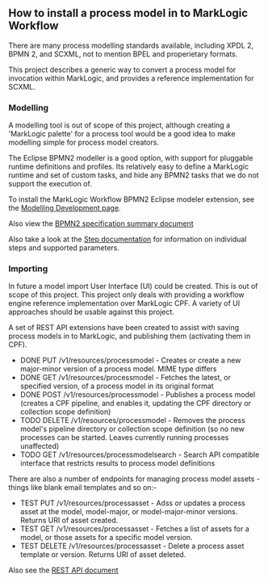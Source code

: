 
## How to install a process model in to MarkLogic Workflow

There are many process modelling standards available, including XPDL 2, BPMN 2, and SCXML, not to mention BPEL and
properietary formats.

This project describes a generic way to convert a process model for invocation within MarkLogic, and provides a
reference implementation for SCXML.

### Modelling

A modelling tool is out of scope of this project, although creating a 'MarkLogic palette' for a process tool
would be a good idea to make modelling simple for process model creators.

The Eclipse BPMN2 modeller is a good option, with support for pluggable runtime definitions and profiles. Its relatively
easy to define a MarkLogic runtime and set of custom tasks, and hide any BPMN2 tasks that we do not support the
execution of.

To install the MarkLogic Workflow BPMN2 Eclipse modeler extension, see the [Modelling Development page](DEV-MODELER.md).

Also view the [BPMN2 specification summary document](bpmn2-spec.md)

Also take a look at the [Step documentation](STEPS.md) for information on individual steps and supported parameters.

### Importing

In future a model import User Interface (UI) could be created. This is out of scope of this project. This project
only deals with providing a workflow engine reference implementation over MarkLogic CPF. A variety of UI approaches
should be usable against this project.

A set of REST API extensions have been created to assist with saving process models in to MarkLogic, and publishing
them (activating them in CPF).

- DONE PUT /v1/resources/processmodel - Creates or create a new major-minor version of a process model. MIME type differs
- DONE GET /v1/resources/processmodel - Fetches the latest, or specified version, of a process model in its original format
- DONE POST /v1/resources/processmodel - Publishes a process model (creates a CPF pipeline, and enables it, updating the CPF directory or collection scope definition)
- TODO DELETE /v1/resources/processmodel - Removes the process model's pipeline directory or collection scope definition (so no new processes can be started. Leaves currently running processes unaffected)
- TODO GET /v1/resources/processmodelsearch - Search API compatible interface that restricts results to process model definitions

There are also a number of endpoints for managing process model assets - things like blank email templates and so on:-

- TEST PUT /v1/resources/processasset - Adss or updates a process asset at the model, model-major, or model-major-minor versions. Returns URI of asset created.
- TEST GET /v1/resources/processasset - Fetches a list of assets for a model, or those assets for a specific model version.
- TEST DELETE /v1/resources/processasset - Delete a process asset template or version. Returns URI of asset deleted.

Also see the [REST API document](RESTAPI.md)
